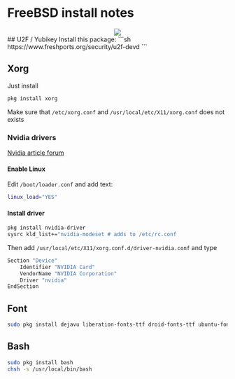 # FreeBSD install notes
<div class="separator" style="clear: both; text-align: center;"><img border="0" src="https://storage.googleapis.com/atle-static/pics/freebsdgreen.png"/></div>
## U2F / Yubikey
Install this package:
```sh
https://www.freshports.org/security/u2f-devd
```

## Xorg

Just install
```sh
pkg install xorg
```
Make sure that `/etc/xorg.conf` and `/usr/local/etc/X11/xorg.conf` does not exists

### Nvidia drivers
[Nvidia article forum](https://forums.freebsd.org/threads/howto-setup-xorg-with-nvidias-driver.52311/)

#### Enable Linux
Edit `/boot/loader.conf` and add text:
```sh
linux_load="YES"
```

#### Install driver
```sh
pkg install nvidia-driver
sysrc kld_list+="nvidia-modeset # adds to /etc/rc.conf
```
Then add `/usr/local/etc/X11/xorg.conf.d/driver-nvidia.conf` and type
```sh
Section "Device"
    Identifier "NVIDIA Card"
    VendorName "NVIDIA Corporation"
    Driver "nvidia"
EndSection
```
## Font
```sh
sudo pkg install dejavu liberation-fonts-ttf droid-fonts-ttf ubuntu-font roboto-fonts-ttf noto
```
## Bash
```sh
sudo pkg install bash
chsh -s /usr/local/bin/bash
```
